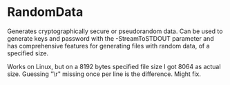 # RandomData
Generates cryptographically secure or pseudorandom data. Can be used to generate keys and password with the -StreamToSTDOUT parameter and has comprehensive features for generating files with random data, of a specified size.

Works on Linux, but on a 8192 bytes specified file size I got 8064 as actual size. Guessing "\r" missing once per line is the difference. Might fix.

